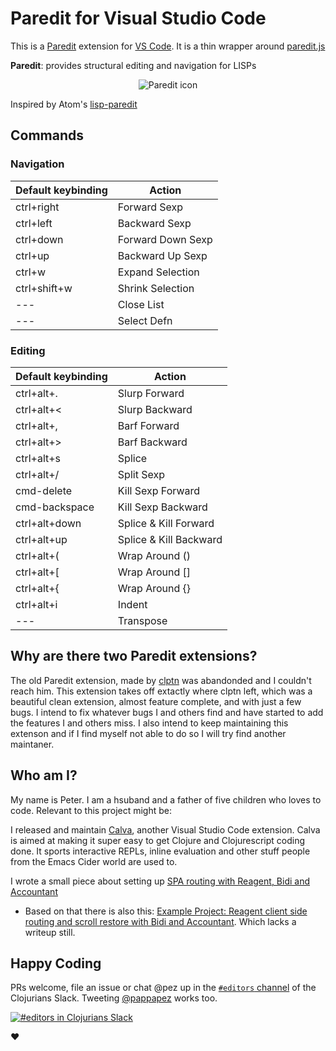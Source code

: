 # Paredit for Visual Studio Code

This is a [Paredit](http://mumble.net/~campbell/emacs/paredit.el) extension for [VS Code](https://code.visualstudio.com). It is a thin wrapper around [paredit.js](http://robert.kra.hn/projects/paredit-js)

**Paredit**: provides structural editing and navigation for LISPs

<p align="center">
<img src="https://github.com/PEZ/paredit-for-vscode/raw/master/assets/paredit.png" title="Paredit icon"></img>
</p>

Inspired by Atom's [lisp-paredit](https://github.com/jonspalding/lisp-paredit)

## Commands

### Navigation

Default keybinding | Action
------------------ | ------
ctrl+right         | Forward Sexp
ctrl+left          | Backward Sexp
ctrl+down          | Forward Down Sexp
ctrl+up            | Backward Up Sexp
ctrl+w             | Expand Selection
ctrl+shift+w       | Shrink Selection
---                | Close List
---                | Select Defn

### Editing

Default keybinding | Action
------------------ | ------
ctrl+alt+.         | Slurp Forward
ctrl+alt+<         | Slurp Backward
ctrl+alt+,         | Barf Forward
ctrl+alt+>         | Barf Backward
ctrl+alt+s         | Splice
ctrl+alt+/         | Split Sexp
cmd-delete         | Kill Sexp Forward
cmd-backspace      | Kill Sexp Backward
ctrl+alt+down      | Splice & Kill Forward
ctrl+alt+up        | Splice & Kill Backward
ctrl+alt+(         | Wrap Around ()
ctrl+alt+[         | Wrap Around []
ctrl+alt+{         | Wrap Around {}
ctrl+alt+i         | Indent
---                | Transpose

## Why are there two Paredit extensions?

The old Paredit extension, made by [clptn](https://github.com/clptn/code-paredit) was abandonded and I couldn't reach him. This extension takes off extactly where clptn left, which was a beautiful clean extension, almost feature complete, and with just a few bugs. I intend to fix whatever bugs I and others find and have started to add the features I and others miss. I also intend to keep maintaining this extenson and if I find myself not able to do so I will try find another maintaner.

## Who am I?

My name is Peter. I am a hsuband and a father of five children who loves to code. Relevant to this project might be:

I released and maintain [Calva](https://marketplace.visualstudio.com/items?itemName=cospaia.clojure4vscode), another Visual Studio Code extension. Calva is aimed at making it super easy to get Clojure and Clojurescript coding done. It sports interactive REPLs, inline evaluation and other stuff people from the Emacs Cider world are used to.

I wrote a small piece about setting up [SPA routing with Reagent, Bidi and Accountant](https://pez.github.io/2016/03/01/Reagent-clientside-routing-with-Bidi-and-Accountant.html)

* Based on that there is also this: [Example Project: Reagent client side routing and scroll restore with Bidi and Accountant](https://github.com/PEZ/clojurescript-reactive-spa-scroll-restore-example). Which lacks a writeup still.

## Happy Coding

PRs welcome, file an issue or chat @pez up in the [`#editors` channel](https://clojurians.slack.com/messages/editors/) of the Clojurians Slack. Tweeting [@pappapez](https://twitter.com/pappapez) works too.

[![#editors in Clojurians Slack](https://img.shields.io/badge/clojurians-editors-blue.svg?logo=slack)](https://clojurians.slack.com/messages/editors/)

❤️
